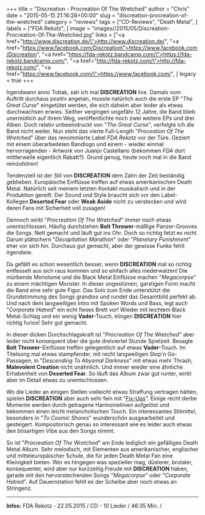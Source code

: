 +++
title = "Discreation - Procreation Of The Wretched"
author = "Chris"
date = "2015-05-15 21:16:28+00:00"
slug = "discreation-procreation-of-the-wretched"
category = "reviews"
tags = ["CD-Reviews", "Death Metal", ]
labels = ["FDA Rekotz", ]
image = "images//2015/05/Discreation-Procreation-Of-The-Wretched.jpg"
links = ["<a href=\"http://www.discreation.de/\">http://www.discreation.de/</a>", "<a href=\"https://www.facebook.com/Discreation\">https://www.facebook.com/Discreation</a>", "<a href=\"https://fda-rekotz.bandcamp.com/\">https://fda-rekotz.bandcamp.com/</a>", "<a href=\"http://fda-rekotz.com/\">http://fda-rekotz.com/</a>", "<a href=\"https://www.facebook.com/\">https://www.facebook.com/</a>", ]
legacy = true
+++

Irgendwann anno Tobak, sah ich mal **DISCREATION** live. Damals vom Auftritt durchaus positiv angetan, musste natürlich auch die erste EP "_The Great Curse_" eingetütet werden, die sich daheim aber leider als etwas durchwachsen erwies. Seither vergingen ungefähr 12 Jahre, die Band blieb unermütlich auf ihrem Weg, veröffentlichte noch zwei weitere EPs und drei Alben. Doch relativ unbeeindruckt von "_The Great Curse_", verfolgte ich die Band nicht weiter. Nun steht das vierte Full-Length "_Proceation Of The Wretched_" über das renommierte Label _FDA Rekotz_ vor der Türe. Geziert mit einem überarbeiteten Bandlogo und einem - wieder einmal hervorragenden - Artwork von Juanjo Castellano (bekommen _FDA_ dort mittlerweile eigentlich Rabatt?). Grund genug, heute noch mal in die Band reinzuhören!

Tendenziell ist der Stil von **DISCREATION** dem Zahn der Zeit beständig geblieben. Europäische Einflüsse treffen auf etwas amerikanischen Death Metal. Natürlich seit meinem letzten Kontakt musikalisch und in der Produktion gereift. Der Sound und Style braucht sich vor den Label-Kollegen **Deserted Fear** oder **Weak Aside** nicht zu verstecken und wird deren Fans mit Sicherheit voll zusagen!

Dennoch wirkt "_Procreation Of The Wretched_" immer noch etwas unentschlossen. Häufig durchziehen **Bolt Thrower**-mäßige Panzer-Grooves die Songs. Nett gemacht und läuft gut ins Ohr. Doch so richtig fetzt es nicht. Darum plätschern "_Decapitation Marathon_" oder "_Planetary Punishment_" eher vor sich hin. Durchaus gut gemacht, aber der gewisse Funke fehlt irgendwie.

Da gefällt es schon wesentlich besser, wenn **DISCREATION** mal so richtig entfesselt aus sich raus kommen und so einfach alles niederwalzen! Die mürbende Monotonie und die Black Metal Einflüsse machen "_Megacorpse_" zu einem mächtigen Monster. In dieser ungestümen, garstigen Form macht die Band eine sehr gute Figur. Das Solo zum Ende unterstützt die Grundstimmung des Songs grandios und rundet das Gesamtbild perfekt ab. Und nach dem langweiligen Intro mit Spoken Words und Bass, legt auch "_Corporate Hatred_" ein echt fieses Brett vor! Wieder mit leichtem Black Metal-Schlag und ein wenig **Vader**-Touch, klingen **DISCREATION** hier richtig furios! Sehr gut gemacht.

In dieser dicken Durchschlagskraft ist "_Procreation Of The Wretched_" aber leider nicht konsequent über die gute dreiviertel Stunde Spielzeit. Besagte **Bolt Thrower**-Einflüsse treffen gelegentlich auf etwas **Vader**-Touch. Im Titelsong mal etwas stampfender, mit recht langweiligen Stop'n Go-Passagen, in "_Descending To Abysmal Darkness_" mit etwas mehr Thrash, **Malevolent Creation** nicht unähnlich. Und immer wieder eine ähnliche Erhabenheit von **Deserted Fear**. So läuft das Album zwar gut runter, wirkt aber im Detail etwas zu unentschlossen.

Wo die Lieder an einigen Stellen vielleicht etwas Straffung vertragen hätten, spielen **DISCREATION** aber auch sehr fein mit "<a href="http://www.metalsucks.net/2015/04/01/breakdowns-2004-im-fixups/">Fix-Ups</a>". Einige recht derbe Momente werden durch getragene Harmonielinien aufgelöst und bekommen einen leicht melancholischen Touch. Ein interessantes Stilmittel, besonders in "_To Cosmic Shores_" wunderschön ausgearbeitet und gesteigert. Kompositorisch genau so interessant wie es leider auch etwas den bösartigen Vibe aus den Songs nimmt.

So ist "_Procreation Of The Wretched_" am Ende lediglich ein gefälliges Death Metal Album. Sehr melodisch, mit Elementen aus amerikanischer, englischer und mitteleuropäischer Schule, die für jeden Death Metal Fan eine Kleinigkeit bieten. Wer es hingegen was spezieller mag, düsterer, brutaler, konsequenter, wird aber nur kurzzeitig Freude mit **DISCREATION** haben, gerade mit den hervorstechenden Songs "_Megacorpse_" oder "_Corporate Hatred_". Auf Dauerrotation fehlt es der Scheibe aber noch etwas an Stringenz.



---
**Infos:**
FDA Rekotz - 22.05.2015 / 
CD - 10 Lieder / 46:35 Min. / 
